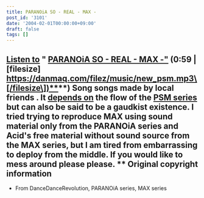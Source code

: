 ```yaml
---
title: PARANOiA SO - REAL - MAX -
post_id: '3101'
date: '2004-02-01T00:00:00+09:00'
draft: false
tags: []
---
```


## [Listen to](/filez/music/new_psm.mp3) " [PARANOiA SO - REAL - MAX -"](/filez/music/new_psm.mp3) (0:59 | \[filesize\] [https://danmaq.com/filez/music/new_psm.mp3\[/filesize\])**](https://danmaq.com/filez/music/new_psm.mp3[/filesize])**) Song songs made by local friends . It [depends on](/tag/PSM) the flow of the [PSM series](/tag/PSM) but can also be said to be a gaudkist existence. I tried trying to reproduce MAX using sound material only from the PARANOiA series and Acid's free material without sound source from the MAX series, but I am tired from embarrassing to deploy from the middle. If you would like to mess around please please. ** Original copyright information

*   From DanceDanceRevolution, PARANOiA series, MAX series